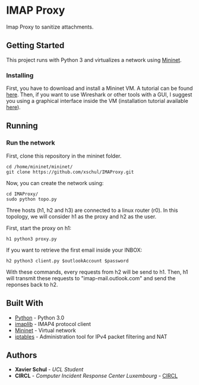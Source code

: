 # IMAP Proxy

Imap Proxy to sanitize attachments.

## Getting Started

This project runs with Python 3 and virtualizes a network using [Mininet](http://mininet.org/). 

### Installing

First, you have to download and install a Mininet VM. A tutorial can be found [here](http://mininet.org/download/#option-1-mininet-vm-installation-easy-recommended). Then, if you want to use Wireshark or other tools with a GUI, I suggest you using a graphical interface inside the VM (installation tutorial available [here](https://github.com/mininet/mininet/wiki/FAQ#vm-console-gui)).

## Running

### Run the network

First, clone this repository in the mininet folder.

```
cd /home/mininet/mininet/
git clone https://github.com/xschul/IMAProxy.git
```

Now, you can create the network using:

```
cd IMAProxy/
sudo python topo.py
```

Three hosts (h1, h2 and h3) are connected to a linux router (r0). In this topology, we will consider h1 as the proxy and h2 as the user.

First, start the proxy on h1:

```
h1 python3 proxy.py
```

If you want to retrieve the first email inside your INBOX:

```
h2 python3 client.py $outlookAccount $password
```

With these commands, every requests from h2 will be send to h1. Then, h1 will transmit these requests to "imap-mail.outlook.com" and send the reponses back to h2.

## Built With

* [Python](https://www.python.org/download/releases/3.0/) - Python 3.0
* [imaplib](https://docs.python.org/2/library/imaplib.html) - IMAP4 protocol client
* [Mininet](https://http://mininet.org/) - Virtual network
* [iptables](http://ipset.netfilter.org/iptables.man.html) - Administration tool for IPv4 packet filtering and NAT   

## Authors

* **Xavier Schul** - *UCL Student*
* **CIRCL** - *Computer Incident Response Center Luxembourg* - [CIRCL](https://www.circl.lu/)

